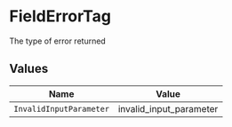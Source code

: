 # FieldErrorTag

The type of error returned


## Values

| Name                    | Value                   |
| ----------------------- | ----------------------- |
| `InvalidInputParameter` | invalid_input_parameter |